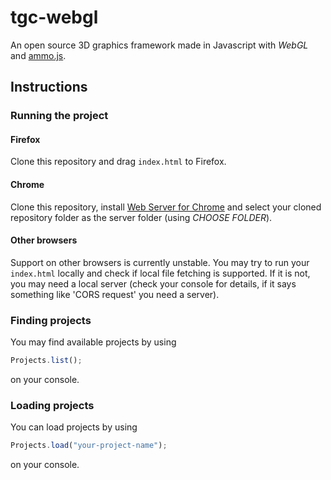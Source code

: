 # tgc-webgl

An open source 3D graphics framework made in Javascript with _WebGL_ and [ammo.js](https://github.com/kripken/ammo.js).

## Instructions

### Running the project

#### Firefox

Clone this repository and drag `index.html` to Firefox. 

#### Chrome

Clone this repository, install [Web Server for Chrome](https://chrome.google.com/webstore/detail/web-server-for-chrome/ofhbbkphhbklhfoeikjpcbhemlocgigb) and select your cloned repository folder as the server folder (using _CHOOSE FOLDER_).

#### Other browsers

Support on other browsers is currently unstable. You may try to run your `index.html` locally and check if local file fetching is supported. If it is not, you may need a local server (check your console for details, if it says something like 'CORS request' you need a server).

### Finding projects

You may find available projects by using
```javascript 
Projects.list();
```
on your console.

### Loading projects

You can load projects by using
```javascript
Projects.load("your-project-name");
``` 
on your console.





